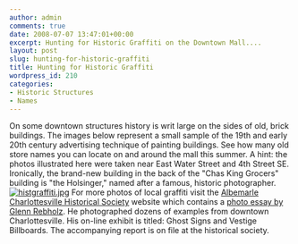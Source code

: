 ```yaml
---
author: admin
comments: true
date: 2008-07-07 13:47:01+00:00
excerpt: Hunting for Historic Graffiti on the Downtown Mall....
layout: post
slug: hunting-for-historic-graffiti
title: Hunting for Historic Graffiti
wordpress_id: 210
categories:
- Historic Structures
- Names
---
```


On some downtown structures history is writ large on the sides of old, brick buildings. The images below represent a small sample of the 19th and early 20th century advertising technique of painting buildings. See how many old store names you can locate on and around the mall this summer. [    ](http://www.locohistory.org/blog/albemarle/?attachment_id=212)A hint: the photos illustrated here were taken near East Water Street and 4th Street SE. Ironically, the brand-new building in the back of the "Chas King Grocers" building is "the Holsinger," named after a famous, historic photographer.
[![histgraffiti.jpg](http://www.locohistory.org/blog/albemarle/wp-content/uploads/2008/07/histgraffiti.jpg)](http://www.locohistory.org/blog/albemarle/2008/07/07/hunting-for-historic-graffiti/214/)
[
](http://www.locohistory.org/blog/albemarle/?attachment_id=211)For more photos of local graffiti visit the [Albemarle Charlottesville Historical Society](http://albemarlehistory.org) website which contains a [photo essay by Glenn Rebholz](http://albemarlehistory.org/Ghost%20signs/rebholz_.html).  He photographed dozens of examples from downtown Charlottesville. His on-line exhibit is titled: Ghost Signs and Vestige Billboards. The accompanying report is on file at the historical society.
